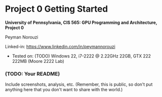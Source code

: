 Project 0 Getting Started
====================

**University of Pennsylvania, CIS 565: GPU Programming and Architecture, Project 0**

Peyman Norouzi

Linked-in: https://www.linkedin.com/in/peymannorouzi
* Tested on: (TODO) Windows 22, i7-2222 @ 2.22GHz 22GB, GTX 222 222MB (Moore 2222 Lab)

### (TODO: Your README)

Include screenshots, analysis, etc. (Remember, this is public, so don't put
anything here that you don't want to share with the world.)

